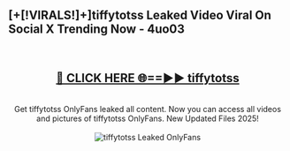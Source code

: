 <h2>[+[!VIRALS!]+]tiffytotss Leaked Video Viral On Social X Trending Now - 4uo03</h2>
<br>
<div align="center">
<h2><a href="https://libra.edu.pl?tiffytotss" rel="nofollow">🔴 CLICK HERE 🌐==►► tiffytotss</a></h2>
<br>
Get tiffytotss OnlyFans leaked all content. Now you can access all videos and pictures of tiffytotss OnlyFans. New Updated Files 2025!
<br>
<br>
<a href="https://libra.edu.pl?tiffytotss" rel="nofollow" data-target="animated-image.originalLink"><img src="https://i.ibb.co.com/WyWwxjT/player-gif2.gif" alt="tiffytotss Leaked OnlyFans" style="max-width: 100%; display: inline-block;" data-target="animated-image.originalImage"></a>
</div>
<br>